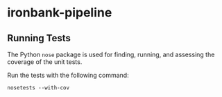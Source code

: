 # ironbank-pipeline

## Running Tests

The Python `nose` package is used for finding, running, and assessing the coverage of the unit tests.

Run the tests with the following command:
```
nosetests --with-cov
```

